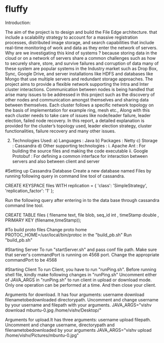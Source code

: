 # fluffy
Introduction:

The aim of the project is to design and build the File Edge architecture. that include a scalability strategy to account for a massive registration processes, distributed image storage, and search capabilities that include real-time monitoring of work and data as they enter the network of servers. 
Why are we investigating this kind of systems ? because storing data in the cloud or on a network of servers share a common challenges such as how to securely share, store, and survive failures and corruption of data many of these system are popular systems in the Industry market such as Drop Box, Sync, Google Drive, and server installations like HDFS and databases like Mongo that use multiple servers and redundant storage approaches.
The project aims to provide a flexible network supporting the Intra and Inter cluster interactions. Communication between nodes is being handled that arise many issues to be addressed in this project such as the discovery of other nodes and communication amongst themselves and sharing data between themselves. Each cluster follows a specific network topology on the basis of implementation for example ring, mesh etc., Along with this each cluster needs to take care of issues like node/leader failure, leader election, failed node recovery.
In this report, a detailed explanation is provided for the cluster’s topology used, leader election strategy, cluster functionalities, failure recovery and many other issues.

2. Technologies Used:
a) Languages : Java
b) Packages : Netty
c) Storage : Cassandra 
d) Other supporting technologies : i. Apache Ant : For building the source files and making the code executable 
ii. Google Protobuf : For defining a common interface for interaction between servers and also between client and server



#Setting up Cassandra Database
Create a new database named Files by running following query in command line tool of cassandra.

CREATE KEYSPACE files WITH replication = {
      'class': 'SimpleStrategy',
      'replication_factor': '1'
    };
    
Run the following query after entering in to the data base through cassandra command line tool.

CREATE TABLE files ( filename text, file blob,  seq_id int , timeStamp double ,  PRIMARY KEY (filename,timeStamp));



#To build proto files
Change proto home PROTOC_HOME=/usr/local/bin/protoc in the "build_pb.sh"
Run "build_pb.sh"

#Starting Server
To run "startServer.sh" and pass conf file path. Make sure that server's commandPort is running on 4568 port.
Change the appropriate commandPort to be 4568 

#Starting Client
To run Client, you have to run "runPing.sh". Before running shell file, kindly make following changes in "runPing.sh"
Uncomment either of JAVA_ARGS in "runPing.sh" to run client in upload or download mode. Only one operation can be performed at a time. 
And then close your client.

Arguments for download. It has four arguments: username download filenametobedownloaded directorypath. 
Uncomment and change username by your username and filepath with your arguments.
JAVA_ARGS="vishv download mbuntu-0.jpg /home/vishv/Desktop/"

Arguments for upload.It has three arguments: username upload filepath. 
Uncomment and change  username, directorypath and filenametobedownloaded by your arguments
JAVA_ARGS="vishv upload /home/vishv/Pictures/mbuntu-0.jpg"

